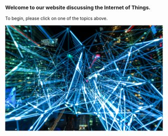 ### Welcome to our website discussing the Internet of Things.

To begin, please click on one of the topics above.

<img src="https://raw.githubusercontent.com/mms142-groupe-2020/InternetofThings/main/assets/images/network.jpg" alt="Network">
